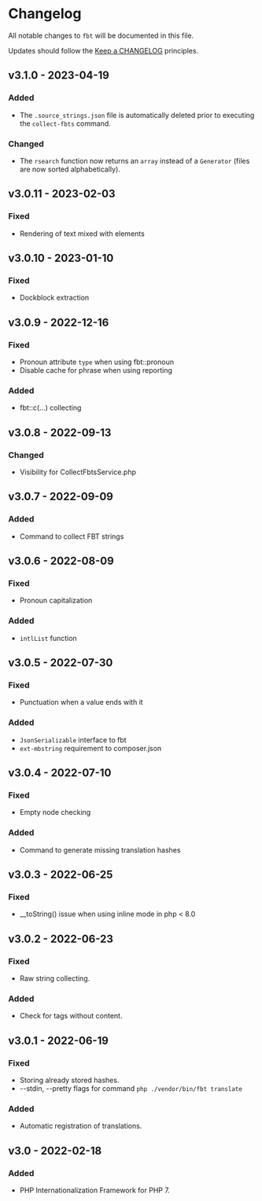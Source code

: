 # Changelog

All notable changes to `fbt` will be documented in this file.

Updates should follow the [Keep a CHANGELOG](http://keepachangelog.com/) principles.

## v3.1.0 - 2023-04-19
### Added
- The `.source_strings.json` file is automatically deleted prior to executing the `collect-fbts` command.

### Changed
- The `rsearch` function now returns an `array` instead of a `Generator` (files are now sorted alphabetically).

## v3.0.11 - 2023-02-03
### Fixed
- Rendering of text mixed with elements

## v3.0.10 - 2023-01-10
### Fixed
- Dockblock extraction

## v3.0.9 - 2022-12-16
### Fixed
- Pronoun attribute `type` when using fbt::pronoun
- Disable cache for phrase when using reporting

### Added
- fbt::c(...) collecting

## v3.0.8 - 2022-09-13
### Changed
- Visibility for CollectFbtsService.php

## v3.0.7 - 2022-09-09
### Added
- Command to collect FBT strings

## v3.0.6 - 2022-08-09
### Fixed
- Pronoun capitalization

### Added
- `intlList` function

## v3.0.5 - 2022-07-30
### Fixed
- Punctuation when a value ends with it

### Added
- `JsonSerializable` interface to fbt
- `ext-mbstring` requirement to composer.json

## v3.0.4 - 2022-07-10
### Fixed
- Empty node checking

### Added
- Command to generate missing translation hashes

## v3.0.3 - 2022-06-25
### Fixed
- __toString() issue when using inline mode in php < 8.0

## v3.0.2 - 2022-06-23

### Fixed
- Raw string collecting.

### Added
- Check for tags without content.

## v3.0.1 - 2022-06-19

### Fixed
- Storing already stored hashes.
- --stdin, --pretty flags for command `php ./vendor/bin/fbt translate`

### Added
- Automatic registration of translations.

## v3.0 - 2022-02-18

### Added
- PHP Internationalization Framework for PHP 7.

